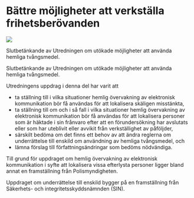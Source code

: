 # Bättre möjligheter att verkställa frihetsberövanden

![](/contentassets/a0d49cc4cb6049d1bdd1d5fcc94c6a71/sou-2022-50-omslag-fram.jpg?width=150&quality=85)

Slutbetänkande av Utredningen om utökade möjligheter att använda hemliga tvångsmedel.

Slutbetänkande av Utredningen om utökade möjligheter att använda hemliga tvångsmedel.

Utredningens uppdrag i denna del har varit att

* ta ställning till i vilka situationer hemlig övervakning av elektronisk kommunikation bör få användas för att lokalisera skäligen misstänkta,
* ta ställning till om och i så fall i vilka situationer hemlig övervakning av elektronisk kommunikation bör få användas för att lokalisera personer som är häktade i sin frånvaro efter att en förundersökning har avslutats eller som har uteblivit eller avvikit från verkställighet av påföljder,
* särskilt bedöma om det finns ett behov av att ändra reglerna om underrättelse till enskild om användning av hemliga tvångsmedel, och
* lämna förslag till författningsändringar som bedöms nödvändiga.

Till grund för uppdraget om hemlig övervakning av elektronisk kommunikation i syfte att lokalisera vissa efterlysta personer ligger bland annat en framställning från Polismyndigheten.

Uppdraget om underrättelse till enskild bygger på en framställning från Säkerhets- och integritetsskyddsnämnden (SIN).
